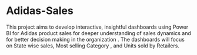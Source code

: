 # Adidas-Sales
This project aims to develop interactive, insightful dashboards using  Power BI for Adidas product sales for deeper understanding of sales  dynamics and for better decision making in the organization . The  dashboards will focus on State wise sales, Most selling Category , and  Units sold by Retailers.

